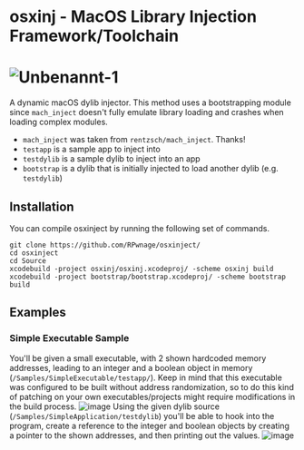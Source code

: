 # osxinj - MacOS Library Injection Framework/Toolchain
![Unbenannt-1](https://user-images.githubusercontent.com/33968601/111804327-44932080-88d0-11eb-98d6-3b4314a85258.png)
====
A dynamic macOS dylib injector. This method uses a bootstrapping module since `mach_inject` doesn't fully emulate library loading and crashes when loading complex modules.

- `mach_inject` was taken from `rentzsch/mach_inject`. Thanks!
- `testapp` is a sample app to inject into
- `testdylib` is a sample dylib to inject into an app
- `bootstrap` is a dylib that is initially injected to load another dylib (e.g. `testdylib`)

## Installation
You can compile osxinject by running the following set of commands.
```
git clone https://github.com/RPwnage/osxinject/
cd osxinject
cd Source
xcodebuild -project osxinj/osxinj.xcodeproj/ -scheme osxinj build
xcodebuild -project bootstrap/bootstrap.xcodeproj/ -scheme bootstrap build
```

## Examples

### Simple Executable Sample
You'll be given a small executable, with 2 shown hardcoded memory addresses, leading to an integer and a boolean object in memory (`/Samples/SimpleExecutable/testapp/`). Keep in mind that this executable was configured to be built without address randomization, so to do this kind of patching on your own executables/projects might require modifications in the build process.
![image](https://user-images.githubusercontent.com/33968601/111888580-008e4180-89de-11eb-83a6-99ea5a0f48f6.png)
Using the given dylib source (`/Samples/SimpleApplication/testdylib`) you'll be able to hook into the program, create a reference to the integer and boolean objects by creating a pointer to the shown addresses, and then printing out the values.
![image](https://user-images.githubusercontent.com/33968601/111888616-51059f00-89de-11eb-812c-10ca36fd8369.png)
